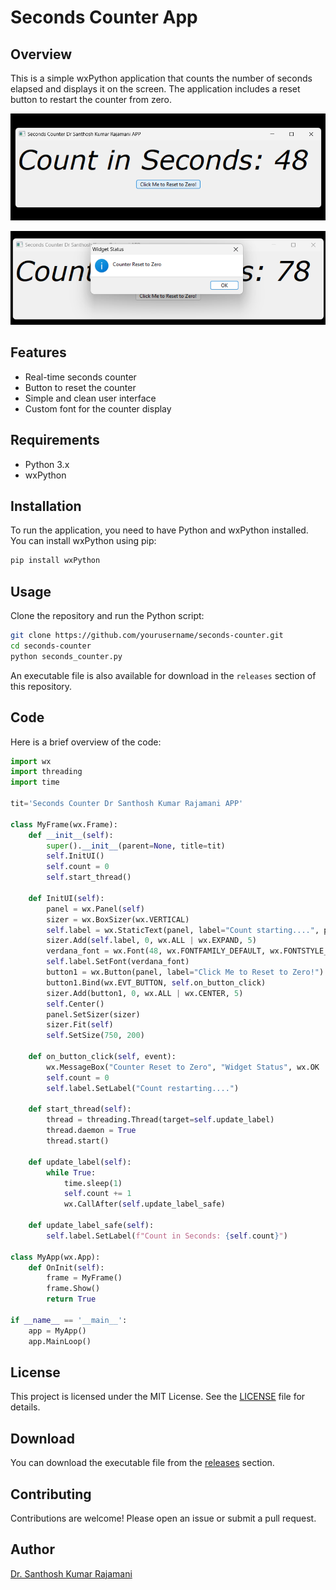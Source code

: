 
# Seconds Counter App

## Overview

This is a simple wxPython application that counts the number of seconds elapsed and displays it on the screen. The application includes a reset button to restart the counter from zero. 


![App Screenshot1](screenshot1.png)


![App_Sceenshot2](screenshot2.png)


## Features

- Real-time seconds counter
- Button to reset the counter
- Simple and clean user interface
- Custom font for the counter display

## Requirements

- Python 3.x
- wxPython

## Installation

To run the application, you need to have Python and wxPython installed. You can install wxPython using pip:

```bash
pip install wxPython
```

## Usage

Clone the repository and run the Python script:

```bash
git clone https://github.com/yourusername/seconds-counter.git
cd seconds-counter
python seconds_counter.py
```

An executable file is also available for download in the `releases` section of this repository.

## Code

Here is a brief overview of the code:

```python
import wx
import threading
import time

tit='Seconds Counter Dr Santhosh Kumar Rajamani APP'

class MyFrame(wx.Frame):
    def __init__(self):
        super().__init__(parent=None, title=tit)
        self.InitUI()
        self.count = 0
        self.start_thread()

    def InitUI(self):
        panel = wx.Panel(self)
        sizer = wx.BoxSizer(wx.VERTICAL)
        self.label = wx.StaticText(panel, label="Count starting....", pos=(20, 20))
        sizer.Add(self.label, 0, wx.ALL | wx.EXPAND, 5)
        verdana_font = wx.Font(48, wx.FONTFAMILY_DEFAULT, wx.FONTSTYLE_ITALIC, wx.FONTWEIGHT_NORMAL, faceName="Verdana")
        self.label.SetFont(verdana_font)
        button1 = wx.Button(panel, label="Click Me to Reset to Zero!")
        button1.Bind(wx.EVT_BUTTON, self.on_button_click)
        sizer.Add(button1, 0, wx.ALL | wx.CENTER, 5)
        self.Center()
        panel.SetSizer(sizer)
        sizer.Fit(self)
        self.SetSize(750, 200)
        
    def on_button_click(self, event):
        wx.MessageBox("Counter Reset to Zero", "Widget Status", wx.OK | wx.ICON_INFORMATION)
        self.count = 0
        self.label.SetLabel("Count restarting....")
        
    def start_thread(self):
        thread = threading.Thread(target=self.update_label)
        thread.daemon = True
        thread.start()

    def update_label(self):
        while True:
            time.sleep(1)
            self.count += 1
            wx.CallAfter(self.update_label_safe)

    def update_label_safe(self):
        self.label.SetLabel(f"Count in Seconds: {self.count}")

class MyApp(wx.App):
    def OnInit(self):
        frame = MyFrame()
        frame.Show()
        return True

if __name__ == '__main__':
    app = MyApp()
    app.MainLoop()
```

## License

This project is licensed under the MIT License. See the [LICENSE](LICENSE) file for details.

## Download

You can download the executable file from the [releases](https://github.com/yourusername/seconds-counter/releases) section.

## Contributing

Contributions are welcome! Please open an issue or submit a pull request.

## Author

[Dr. Santhosh Kumar Rajamani](https://github.com/kephalian)

